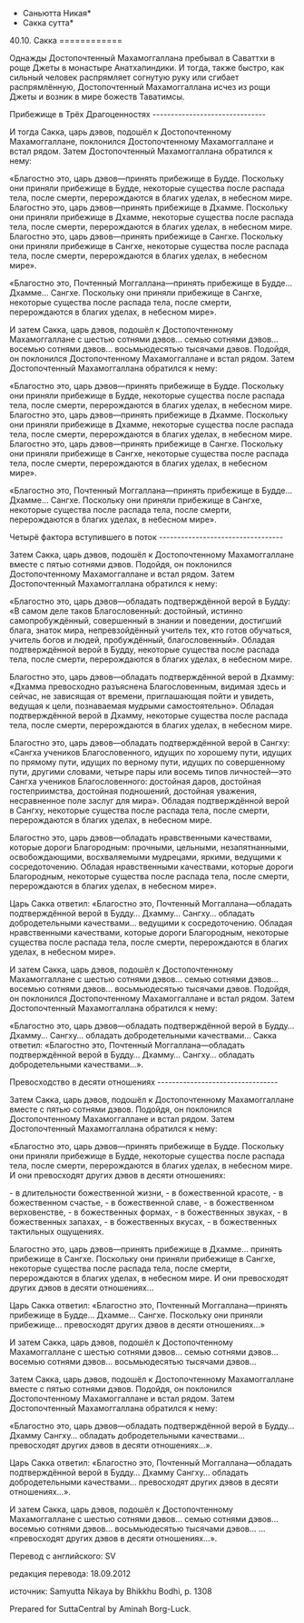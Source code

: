 * Саньютта Никая*
* Сакка сутта*

40\.10\. Сакка
\=\=\=\=\=\=\=\=\=\=\=\=

Однажды Достопочтенный Махамоггаллана пребывал в Саваттхи в роще Джеты в монастыре Анатхапиндики\. И тогда, также быстро, как сильный человек распрямляет согнутую руку или сгибает распрямлённую, Достопочтенный Махамоггаллана исчез из рощи Джеты и возник в мире божеств Таватимсы\.

Прибежище в Трёх Драгоценностях
\-\-\-\-\-\-\-\-\-\-\-\-\-\-\-\-\-\-\-\-\-\-\-\-\-\-\-\-\-\-\-

И тогда Сакка, царь дэвов, подошёл к Достопочтенному Махамоггаллане, поклонился Достопочтенному Махамоггаллане и встал рядом\. Затем Достопочтенный Махамоггаллана обратился к нему:

«Благостно это, царь дэвов—принять прибежище в Будде\. Поскольку они приняли прибежище в Будде, некоторые существа после распада тела, после смерти, перерождаются в благих уделах, в небесном мире\. Благостно это, царь дэвов—принять прибежище в Дхамме\. Поскольку они приняли прибежище в Дхамме, некоторые существа после распада тела, после смерти, перерождаются в благих уделах, в небесном мире\. Благостно это, царь дэвов—принять прибежище в Сангхе\. Поскольку они приняли прибежище в Сангхе, некоторые существа после распада тела, после смерти, перерождаются в благих уделах, в небесном мире»\.

«Благостно это, Почтенный Моггаллана—принять прибежище в Будде… Дхамме… Сангхе\. Поскольку они приняли прибежище в Сангхе, некоторые существа после распада тела, после смерти, перерождаются в благих уделах, в небесном мире»\.

И затем Сакка, царь дэвов, подошёл к Достопочтенному Махамоггаллане с шестью сотнями дэвов… семью сотнями дэвов… восемью сотнями дэвов… восьмьюдесятью тысячами дэвов\. Подойдя, он поклонился Достопочтенному Махамоггаллане и встал рядом\. Затем Достопочтенный Махамоггаллана обратился к нему:

«Благостно это, царь дэвов—принять прибежище в Будде\. Поскольку они приняли прибежище в Будде, некоторые существа после распада тела, после смерти, перерождаются в благих уделах, в небесном мире\. Благостно это, царь дэвов—принять прибежище в Дхамме\. Поскольку они приняли прибежище в Дхамме, некоторые существа после распада тела, после смерти, перерождаются в благих уделах, в небесном мире\. Благостно это, царь дэвов—принять прибежище в Сангхе\. Поскольку они приняли прибежище в Сангхе, некоторые существа после распада тела, после смерти, перерождаются в благих уделах, в небесном мире»\.

«Благостно это, Почтенный Моггаллана—принять прибежище в Будде… Дхамме… Сангхе\. Поскольку они приняли прибежище в Сангхе, некоторые существа после распада тела, после смерти, перерождаются в благих уделах, в небесном мире»\.

Четырё фактора вступившего в поток
\-\-\-\-\-\-\-\-\-\-\-\-\-\-\-\-\-\-\-\-\-\-\-\-\-\-\-\-\-\-\-\-\-\-

Затем Сакка, царь дэвов, подошёл к Достопочтенному Махамоггаллане вместе с пятью сотнями дэвов\. Подойдя, он поклонился Достопочтенному Махамоггаллане и встал рядом\. Затем Достопочтенный Махамоггаллана обратился к нему:

«Благостно это, царь дэвов—обладать подтверждённой верой в Будду: «В самом деле таков Благословенный: достойный, истинно самопробуждённый, совершенный в знании и поведении, достигший блага, знаток мира, непревзойдённый учитель тех, кто готов обучаться, учитель богов и людей, пробуждённый, благословенный»\. Обладая подтверждённой верой в Будду, некоторые существа после распада тела, после смерти, перерождаются в благих уделах, в небесном мире\.

Благостно это, царь дэвов—обладать подтверждённой верой в Дхамму: «Дхамма превосходно разъяснена Благословенным, видимая здесь и сейчас, не зависящая от времени, приглашающая пойти и увидеть, ведущая к цели, познаваемая мудрыми самостоятельно»\. Обладая подтверждённой верой в Дхамму, некоторые существа после распада тела, после смерти, перерождаются в благих уделах, в небесном мире\.

Благостно это, царь дэвов—обладать подтверждённой верой в Сангху: «Сангха учеников Благословенного, идущих по хорошему пути, идущих по прямому пути, идущих по верному пути, идущих по совершенному пути, другими словами, четыре пары или восемь типов личностей—это Сангха учеников Благословенного: достойная даров, достойная гостеприимства, достойная подношений, достойная уважения, несравненное поле заслуг для мира»\. Обладая подтверждённой верой в Сангху, некоторые существа после распада тела, после смерти, перерождаются в благих уделах, в небесном мире\.

Благостно это, царь дэвов—обладать нравственными качествами, которые дороги Благородным: прочными, цельными, незапятнанными, освобождающими, восхваляемыми мудрецами, яркими, ведущими к сосредоточению\. Обладая нравственными качествами, которые дороги Благородным, некоторые существа после распада тела, после смерти, перерождаются в благих уделах, в небесном мире»\.

Царь Сакка ответил: «Благостно это, Почтенный Моггаллана—обладать подтверждённой верой в Будду… Дхамму… Сангху… обладать добродетельными качествами… ведущими к сосредоточению\. Обладая нравственными качествами, которые дороги Благородным, некоторые существа после распада тела, после смерти, перерождаются в благих уделах, в небесном мире»\.

И затем Сакка, царь дэвов, подошёл к Достопочтенному Махамоггаллане с шестью сотнями дэвов… семью сотнями дэвов… восемью сотнями дэвов… восьмьюдесятью тысячами дэвов\. Подойдя, он поклонился Достопочтенному Махамоггаллане и встал рядом\. Затем Достопочтенный Махамоггаллана обратился к нему:

«Благостно это, царь дэвов—обладать подтверждённой верой в Будду… Дхамму… Сангху… обладать добродетельными качествами… Сакка ответил: «Благостно это, Почтенный Моггаллана—обладать подтверждённой верой в Будду… Дхамму… Сангху… обладать добродетельными качествами…»\.

Превосходство в десяти отношениях
\-\-\-\-\-\-\-\-\-\-\-\-\-\-\-\-\-\-\-\-\-\-\-\-\-\-\-\-\-\-\-\-\-

Затем Сакка, царь дэвов, подошёл к Достопочтенному Махамоггаллане вместе с пятью сотнями дэвов\. Подойдя, он поклонился Достопочтенному Махамоггаллане и встал рядом\. Затем Достопочтенный Махамоггаллана обратился к нему:

«Благостно это, царь дэвов—принять прибежище в Будде\. Поскольку они приняли прибежище в Будде, некоторые существа после распада тела, после смерти, перерождаются в благих уделах, в небесном мире\. И они превосходят других дэвов в десяти отношениях:

\- в длительности божественной жизни,
\- в божественной красоте,
\- в божественном счастье,
\- в божественной славе,
\- в божественном верховенстве,
\- в божественных формах,
\- в божественных звуках,
\- в божественных запахах,
\- в божественных вкусах,
\- в божественных тактильных ощущениях\.

Благостно это, царь дэвов—принять прибежище в Дхамме… принять прибежище в Сангхе\. Поскольку они приняли прибежище в Сангхе, некоторые существа после распада тела, после смерти, перерождаются в благих уделах, в небесном мире\. И они превосходят других дэвов в десяти отношениях…

Царь Сакка ответил: «Благостно это, Почтенный Моггаллана—принять прибежище в Будде… Дхамме… Сангхе\. Поскольку они приняли прибежище… превосходят других дэвов в десяти отношениях…»

И затем Сакка, царь дэвов, подошёл к Достопочтенному Махамоггаллане с шестью сотнями дэвов… семью сотнями дэвов… восемью сотнями дэвов… восьмьюдесятью тысячами дэвов…

Затем Сакка, царь дэвов, подошёл к Достопочтенному Махамоггаллане вместе с пятью сотнями дэвов\. Подойдя, он поклонился Достопочтенному Махамоггаллане и встал рядом\. Затем Достопочтенный Махамоггаллана обратился к нему:

«Благостно это, царь дэвов—обладать подтверждённой верой в Будду… Дхамму Сангху… обладать добродетельными качествами… превосходят других дэвов в десяти отношениях…»\.

Царь Сакка ответил: «Благостно это, Почтенный Моггаллана—обладать подтверждённой верой в Будду… Дхамму Сангху… обладать добродетельными качествами… превосходят других дэвов в десяти отношениях…»\.

И затем Сакка, царь дэвов, подошёл к Достопочтенному Махамоггаллане с шестью сотнями дэвов… семью сотнями дэвов… восемью сотнями дэвов… восьмьюдесятью тысячами дэвов… … «превосходят других дэвов в десяти отношениях…»\.

Перевод с английского: SV

редакция перевода: 18\.09\.2012

источник: Samyutta Nikaya by Bhikkhu Bodhi, p\. 1308

Prepared for SuttaCentral by Aminah Borg\-Luck\.